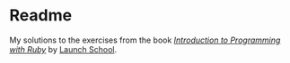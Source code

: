 # Readme 

My solutions to the exercises from the book [*Introduction to Programming with Ruby*](https://launchschool.com/books/ruby) by [Launch School](https://launchschool.com/).
